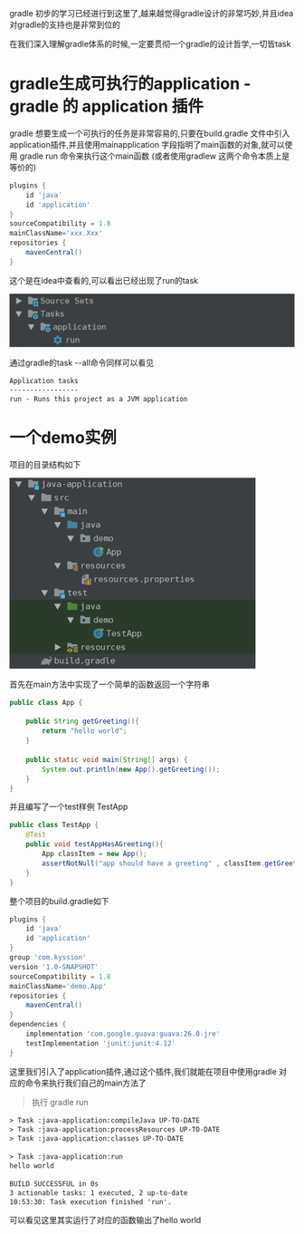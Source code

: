 gradle 初步的学习已经进行到这里了,越来越觉得gradle设计的非常巧妙,并且idea对gradle的支持也是非常到位的

在我们深入理解gradle体系的时候,一定要贯彻一个gradle的设计哲学,一切皆task

# gradle生成可执行的application - gradle 的 application 插件

gradle 想要生成一个可执行的任务是非常容易的,只要在build.gradle 文件中引入application插件,并且使用mainapplication 字段指明了main函数的对象,就可以使用 gradle run 命令来执行这个main函数 (或者使用gradlew 这两个命令本质上是等价的)

```groovy
plugins {
    id 'java'
    id 'application'
}
sourceCompatibility = 1.8
mainClassName='xxx.Xxx'
repositories {
    mavenCentral()
}
```

这个是在idea中查看的,可以看出已经出现了run的task

![](blogimg/gradle/3.png)


通过gradle的task --all命令同样可以看见

```
Application tasks
-----------------
run - Runs this project as a JVM application
```

# 一个demo实例

项目的目录结构如下

![](blogimg/gradle/4.png)

首先在main方法中实现了一个简单的函数返回一个字符串

```java
public class App {

    public String getGreeting(){
        return "hello world";
    }

    public static void main(String[] args) {
        System.out.println(new App().getGreeting());
    }
}
```

并且编写了一个test样例 TestApp

```java
public class TestApp {
    @Test
    public void testAppHasAGreeting(){
        App classItem = new App();
        assertNotNull("app should have a greeting" , classItem.getGreeting());
    }
}
```

整个项目的build.gradle如下

```groovy
plugins {
    id 'java'
    id 'application'
}
group 'com.kyssion'
version '1.0-SNAPSHOT'
sourceCompatibility = 1.8
mainClassName='demo.App'
repositories {
    mavenCentral()
}
dependencies {
    implementation 'com.google.guava:guava:26.0-jre'
    testImplementation 'junit:junit:4.12'
}
```

这里我们引入了application插件,通过这个插件,我们就能在项目中使用gradle 对应的命令来执行我们自己的main方法了

> 执行 gradle run

```
> Task :java-application:compileJava UP-TO-DATE
> Task :java-application:processResources UP-TO-DATE
> Task :java-application:classes UP-TO-DATE

> Task :java-application:run
hello world

BUILD SUCCESSFUL in 0s
3 actionable tasks: 1 executed, 2 up-to-date
10:53:30: Task execution finished 'run'.
```

可以看见这里其实运行了对应的函数输出了hello world
